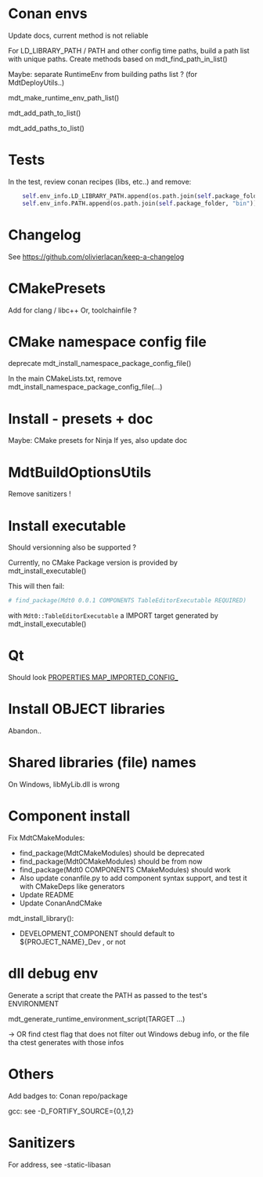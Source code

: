 
# Conan envs

Update docs, current method is not reliable

For LD_LIBRARY_PATH / PATH and other config time paths,
build a path list with unique paths.
Create methods based on mdt_find_path_in_list()

Maybe: separate RuntimeEnv from building paths list ?
(for MdtDeployUtils..)

mdt_make_runtime_env_path_list()

mdt_add_path_to_list()

mdt_add_paths_to_list()

# Tests

In the test, review conan recipes (libs, etc..) and remove:
```python
    self.env_info.LD_LIBRARY_PATH.append(os.path.join(self.package_folder, "lib"))
    self.env_info.PATH.append(os.path.join(self.package_folder, "bin"))
```

# Changelog

See https://github.com/olivierlacan/keep-a-changelog

# CMakePresets

Add for clang / libc++
Or, toolchainfile ?

# CMake namespace config file

deprecate mdt_install_namespace_package_config_file()

In the main CMakeLists.txt, remove
mdt_install_namespace_package_config_file(...)

# Install - presets + doc

Maybe: CMake presets for Ninja
If yes, also update doc

# MdtBuildOptionsUtils

Remove sanitizers !

# Install executable

Should versionning also be supported ?

Currently, no CMake Package version is provided by mdt_install_executable()

This will then fail:
```cmake
# find_package(Mdt0 0.0.1 COMPONENTS TableEditorExecutable REQUIRED)
```
with `Mdt0::TableEditorExecutable` a IMPORT target generated by mdt_install_executable()

# Qt

Should look [PROPERTIES MAP_IMPORTED_CONFIG_](https://doc.qt.io/qt-5/cmake-get-started.html)

# Install OBJECT libraries

Abandon..

# Shared libraries (file) names

On Windows, libMyLib.dll is wrong

# Component install

Fix MdtCMakeModules:
 - find_package(MdtCMakeModules) should be deprecated
 - find_package(Mdt0CMakeModules) should be from now
 - find_package(Mdt0 COMPONENTS CMakeModules) should work
 - Also update conanfile.py to add component syntax support,
   and test it with CMakeDeps like generators
 - Update README
 - Update ConanAndCMake

mdt_install_library():
 - DEVELOPMENT_COMPONENT should default to ${PROJECT_NAME}_Dev  , or not

# dll debug env

Generate a script that create the PATH as passed to the test's ENVIRONMENT

mdt_generate_runtime_environment_script(TARGET ...)

-> OR find ctest flag that does not filter out Windows debug info,
   or the file tha ctest generates with those infos


# Others

Add badges to: Conan repo/package

gcc: see -D_FORTIFY_SOURCE={0,1,2}

# Sanitizers

For address, see -static-libasan
